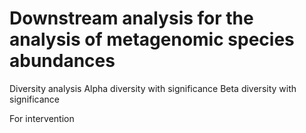 # Downstream analysis for the analysis of metagenomic species abundances

Diversity analysis
	Alpha diversity with significance
	Beta diversity with significance

For intervention

